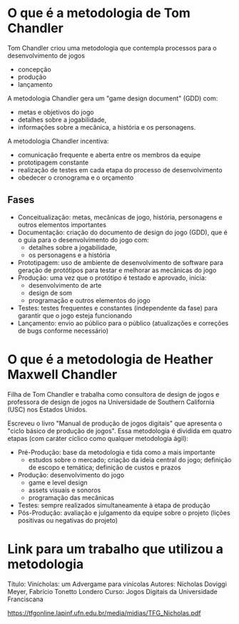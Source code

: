 # O que é a metodologia de Tom Chandler

Tom Chandler criou uma metodologia que contempla processos para o desenvolvimento de jogos
  - concepção
  - produção  
  - lançamento
   
A metodologia Chandler gera um "game design document" (GDD) com: 
  - metas e objetivos do jogo
  - detalhes sobre a jogabilidade, 
  - informações sobre a mecânica, a história e os personagens. 
 
A metodologia Chandler incentiva:
  - comunicação frequente e aberta entre os membros da equipe
  - prototipagem constante 
  - realização de testes em cada etapa do processo de desenvolvimento
  - obedecer o cronograma e o orçamento

## Fases

  - Conceitualização: metas, mecânicas de jogo, história, personagens e outros elementos importantes
  - Documentação: criação do documento de design do jogo (GDD), que é o guia para o desenvolvimento do jogo com:
    - detalhes sobre a jogabilidade, 
    - os personagens e a história
  - Prototipagem: uso de ambiente de desenvolvimento de software para geração de protótipos para testar e melhorar as mecânicas do jogo
  - Produção: uma vez que o protótipo é testado e aprovado, inicia:
    - desenvolvimento de arte
    - design de som
    - programação e outros elementos do jogo
  - Testes: testes frequentes e constantes (independente da fase) para garantir que o jogo esteja funcionando
  - Lançamento: envio ao público para o público (atualizações e correções de bugs conforme necessário)

# O que é a metodologia de Heather Maxwell Chandler

Filha de Tom Chandler e trabalha como consultora de design de jogos e professora de design de jogos na Universidade de Southern California (USC) nos Estados Unidos.

Escreveu o livro "Manual de produção de jogos digitais" que apresenta o "ciclo básico de produção de jogos". Essa metodologia é dividida em quatro etapas (com caráter cíclico como qualquer metodologia ágil):
  - Pré-Produção: base da metodologia e tida como a mais importante
    - estudos sobre o mercado; criação da ideia central do jogo; definição de escopo e temática; definição de custos e prazos
  - Produção: desenvolvimento do jogo
    - game e level design
    - assets visuais e sonoros
    - programação das mecânicas
  - Testes: sempre realizados simultaneamente à etapa de produção
  - Pós-Produção: avaliação e julgamento da equipe sobre o projeto (lições positivas ou negativas do projeto)


# Link para um trabalho que utilizou a metodologia

Título: Vinícholas: um Advergame para vinícolas
Autores: Nícholas Doviggi Meyer, Fabrício Tonetto Londero
Curso: Jogos Digitais da Universidade Franciscana

https://tfgonline.lapinf.ufn.edu.br/media/midias/TFG_Nicholas.pdf



